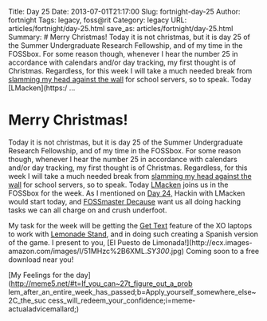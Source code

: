 Title: Day 25
Date: 2013-07-01T21:17:00
Slug: fortnight-day-25
Author: fortnight
Tags: legacy, foss@rit
Category: legacy
URL: articles/fortnight/day-25.html
save_as: articles/fortnight/day-25.html
Summary: # Merry Christmas!  Today it is not christmas, but it is day 25 of the Summer Undergraduate Research Fellowship, and of my time in the FOSSbox. For some reason though, whenever I hear the number 25 in accordance with calendars and/or day tracking, my first thought is of Christmas. Regardless, for this week I will take a much needed break from [slamming my head against the wall](http://25.media.tumblr.com/tumblr_lskru2nJ0u1qd7bw2o1_500.gif) for school servers, so to speak. Today [LMacken](https:/ ... 

# Merry Christmas!

Today it is not christmas, but it is day 25 of the Summer Undergraduate
Research Fellowship, and of my time in the FOSSbox. For some reason though,
whenever I hear the number 25 in accordance with calendars and/or day
tracking, my first thought is of Christmas. Regardless, for this week I will
take a much needed break from [slamming my head against the
wall](http://25.media.tumblr.com/tumblr_lskru2nJ0u1qd7bw2o1_500.gif) for
school servers, so to speak. Today [LMacken](https://github.com/lmacken) joins
us in the FOSSbox for the week. As I mentioned on [Day
24,](http://foss.rit.edu/node/546) Hackin with LMacken would start today, and
[FOSSmaster Decause](https://github.com/decause) want us all doing hacking
tasks we can all charge on and crush underfoot.

My task for the week will be getting the [Get
Text](http://wiki.laptop.org/go/Gettext) feature of the XO laptops to work
with [Lemonade Stand](http://wiki.sugarlabs.org/go/Lemonade_Stand), and in
doing such creating a Spanish version of the game. I present to you, [El
Puesto de Limonada!](http://ecx.images-
amazon.com/images/I/51MHzc%2B6XML._SY300_.jpg) Coming soon to a free download
near you!

[My Feelings for the day](http://meme5.net/#t=If_you_can~27t_figure_out_a_prob
lem_after_an_entire_week_has_passed;b=Apply_yourself_somewhere_else~2C_the_suc
cess_will_redeem_your_confidence;i=meme-actualadvicemallard;)

